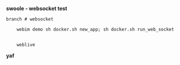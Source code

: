 **swoole - websocket test**
    
    branch # websocket
 
        webim demo sh docker.sh new_app; sh docker.sh run_web_socket
        
     
        weblive

**yaf**



